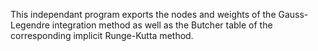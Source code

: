 This independant program exports the nodes and weights of the Gauss-Legendre integration method as well as the Butcher table of the corresponding implicit Runge-Kutta method.
